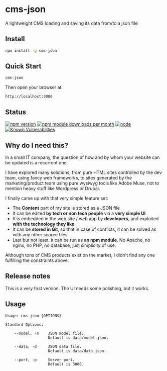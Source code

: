 # cms-json

A lightweight CMS loading and saving its data from/to a json file

## Install

```bash
npm install -g cms-json
```

## Quick Start

```bash
cms-json
```

Then open your browser at:

    http://localhost:3000

## Status

[![npm version](https://img.shields.io/npm/v/cms-json.svg?style=flat-square)](https://www.npmjs.com/package/cms-json)
[![npm module downloads per month](http://img.shields.io/npm/dm/cms-json.svg?style=flat-square)](https://www.npmjs.org/package/cms-json)
[![node](https://img.shields.io/node/v/cms-json.svg?style=flat-square)](https://www.npmjs.com/package/micro-stats)
[![Known Vulnerabilities](https://snyk.io/test/npm/name/badge.svg?style=flat-square)](https://snyk.io/test/npm/cms-json)

## Why do I need this?

In a small IT company, the question of how and by whom your website can be updated is a recurrent
one.

I have explored many solutions, from pure HTML sites controlled by the dev team, using fancy
web frameworks, to sites generated by the marketing/product team using pure wysiwyg tools like
Adobe Muse, not to mention heavy stuff like Wordpress or Drupal.

I finally came up with that very simple feature set:

* The **Content** part of my site is stored as a JSON file
* It can be edited **by tech or non tech people** via a **very simple UI**
* It is embedded in the web site / web app by **developers**, and exploited **with the technology they like**
* It can be **stored in Git**, so that in case of conflicts, it can be solved as with any other source files
* Last but not least, it can be run as **an npm module**. No Apache, no nginx, no PHP, no database, just simplicity of use.

Although tons of CMS products exist on the market, I didn't find any one fulfilling the
constraints above.

## Release notes

This is a very first version. The UI needs some polishing, but it works.

## Usage

```
Usage: cms-json {OPTIONS}

Standard Options:

    --model, -m    JSON model file.
                   Default is data/model.json.

    --data, -d     JSON data file.
                   Default is data/data.json.

    --port, -p     Server port.
                   Default is 3000.

```

